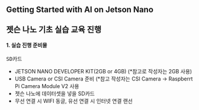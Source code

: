 Getting Started with AI on Jetson Nano
<br>
<br> 젯슨 나노 기초 실습 교육 진행
-
<b> 1. 실습 진행 준비물 </b>
<br>
<br>
<TT> SD카드 </TT>
- JETSON NANO DEVELOPER KIT(2GB or 4GB)
  (*참고로 작성자는 2GB 사용)
- USB Camera or CSI Camera 준비
  (*참고 작성자는 CSI Camera → Raspberrt Pi Camera Module V2 사용
- 젯슨 나노에 데이터셋을 넣을 SD카드
- 무선 연결 시 WIFI 동글, 유선 연결 시 인터넷 연결 랜선
